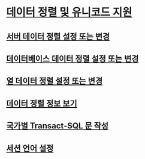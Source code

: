 # [데이터 정렬 및 유니코드 지원](collation-and-unicode-support.md)
## [서버 데이터 정렬 설정 또는 변경](set-or-change-the-server-collation.md)
## [데이터베이스 데이터 정렬 설정 또는 변경](set-or-change-the-database-collation.md)
## [열 데이터 정렬 설정 또는 변경](set-or-change-the-column-collation.md)
## [데이터 정렬 정보 보기](view-collation-information.md)
## [국가별 Transact-SQL 문 작성](write-international-transact-sql-statements.md)
## [세션 언어 설정](set-a-session-language.md)
